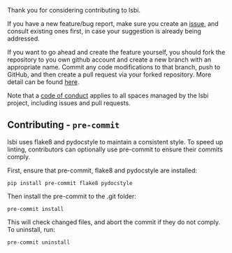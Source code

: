 Thank you for considering contributing to lsbi.

If you have a new feature/bug report, make sure you create an [issue](https://github.com/handley-lab/lsbi/issues), and consult existing ones first, in case your suggestion is already being addressed.

If you want to go ahead and create the feature yourself, you should fork the repository to you own github account and create a new branch with an appropriate name. Commit any code modifications to that branch, push to GitHub, and then create a pull request via your forked repository. More detail can be found [here](https://gist.github.com/Chaser324/ce0505fbed06b947d962).

Note that a [code of conduct](https://github.com/handley-lab/lsbi/blob/master/CODE_OF_CONDUCT.md) applies to all spaces managed by the lsbi project, including issues and pull requests. 

## Contributing - `pre-commit`

lsbi uses flake8 and pydocstyle to maintain a consistent style. To speed up linting, contributors can optionally use pre-commit to ensure their commits comply.

First, ensure that pre-commit, flake8 and pydocstyle are installed:
```
pip install pre-commit flake8 pydocstyle
```
Then install the pre-commit to the .git folder:
```
pre-commit install
```
This will check changed files, and abort the commit if they do not comply. To uninstall, run:
```
pre-commit uninstall
```
